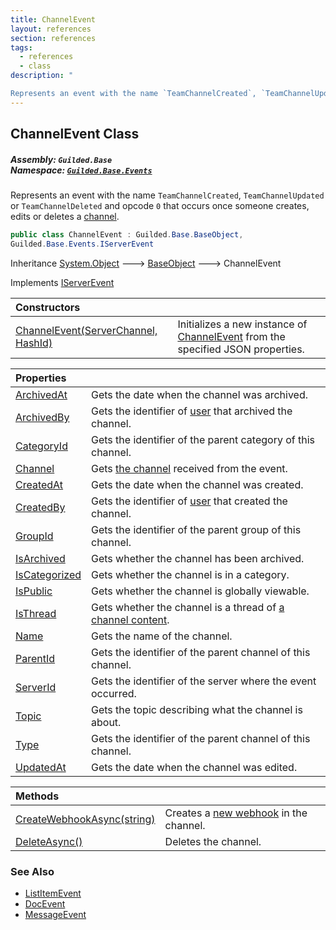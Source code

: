 ```yaml
---
title: ChannelEvent
layout: references
section: references
tags:
  - references
  - class
description: "

Represents an event with the name `TeamChannelCreated`, `TeamChannelUpdated` or `TeamChannelDeleted` and opcode `0` that occurs once someone creates, edits or deletes a [channel](ChannelEvent.Channel 'Guilded.Base.Events.ChannelEvent.Channel')."
---
```


## ChannelEvent Class
##### **Assembly:** `Guilded.Base`<br/>**Namespace:** [`Guilded.Base.Events`](Guilded.Base.Events 'Guilded.Base.Events')

Represents an event with the name `TeamChannelCreated`, `TeamChannelUpdated` or `TeamChannelDeleted` and opcode `0` that occurs once someone creates, edits or deletes a [channel](ChannelEvent.Channel 'Guilded.Base.Events.ChannelEvent.Channel').

```csharp
public class ChannelEvent : Guilded.Base.BaseObject,
Guilded.Base.Events.IServerEvent
```

Inheritance [System.Object](https://docs.microsoft.com/en-us/dotnet/api/System.Object 'System.Object') &#129106; [BaseObject](BaseObject 'Guilded.Base.BaseObject') &#129106; ChannelEvent

Implements [IServerEvent](IServerEvent 'Guilded.Base.Events.IServerEvent')

| Constructors | |
| :--- | :--- |
| [ChannelEvent(ServerChannel, HashId)](ChannelEvent.ChannelEvent(ServerChannel,HashId) 'Guilded.Base.Events.ChannelEvent.ChannelEvent(Guilded.Base.Servers.ServerChannel, Guilded.Base.HashId)') | Initializes a new instance of [ChannelEvent](ChannelEvent 'Guilded.Base.Events.ChannelEvent') from the specified JSON properties. |

| Properties | |
| :--- | :--- |
| [ArchivedAt](ChannelEvent.ArchivedAt 'Guilded.Base.Events.ChannelEvent.ArchivedAt') | Gets the date when the channel was archived. |
| [ArchivedBy](ChannelEvent.ArchivedBy 'Guilded.Base.Events.ChannelEvent.ArchivedBy') | Gets the identifier of [user](User 'Guilded.Base.Users.User') that archived the channel. |
| [CategoryId](ChannelEvent.CategoryId 'Guilded.Base.Events.ChannelEvent.CategoryId') | Gets the identifier of the parent category of this channel. |
| [Channel](ChannelEvent.Channel 'Guilded.Base.Events.ChannelEvent.Channel') | Gets [the channel](ServerChannel 'Guilded.Base.Servers.ServerChannel') received from the event. |
| [CreatedAt](ChannelEvent.CreatedAt 'Guilded.Base.Events.ChannelEvent.CreatedAt') | Gets the date when the channel was created. |
| [CreatedBy](ChannelEvent.CreatedBy 'Guilded.Base.Events.ChannelEvent.CreatedBy') | Gets the identifier of [user](User 'Guilded.Base.Users.User') that created the channel. |
| [GroupId](ChannelEvent.GroupId 'Guilded.Base.Events.ChannelEvent.GroupId') | Gets the identifier of the parent group of this channel. |
| [IsArchived](ChannelEvent.IsArchived 'Guilded.Base.Events.ChannelEvent.IsArchived') | Gets whether the channel has been archived. |
| [IsCategorized](ChannelEvent.IsCategorized 'Guilded.Base.Events.ChannelEvent.IsCategorized') | Gets whether the channel is in a category. |
| [IsPublic](ChannelEvent.IsPublic 'Guilded.Base.Events.ChannelEvent.IsPublic') | Gets whether the channel is globally viewable. |
| [IsThread](ChannelEvent.IsThread 'Guilded.Base.Events.ChannelEvent.IsThread') | Gets whether the channel is a thread of [a channel content](ChannelContent_TId,TServer_ 'Guilded.Base.Content.ChannelContent<TId,TServer>'). |
| [Name](ChannelEvent.Name 'Guilded.Base.Events.ChannelEvent.Name') | Gets the name of the channel. |
| [ParentId](ChannelEvent.ParentId 'Guilded.Base.Events.ChannelEvent.ParentId') | Gets the identifier of the parent channel of this channel. |
| [ServerId](ChannelEvent.ServerId 'Guilded.Base.Events.ChannelEvent.ServerId') | Gets the identifier of the server where the event occurred. |
| [Topic](ChannelEvent.Topic 'Guilded.Base.Events.ChannelEvent.Topic') | Gets the topic describing what the channel is about. |
| [Type](ChannelEvent.Type 'Guilded.Base.Events.ChannelEvent.Type') | Gets the identifier of the parent channel of this channel. |
| [UpdatedAt](ChannelEvent.UpdatedAt 'Guilded.Base.Events.ChannelEvent.UpdatedAt') | Gets the date when the channel was edited. |

| Methods | |
| :--- | :--- |
| [CreateWebhookAsync(string)](ChannelEvent.CreateWebhookAsync(string) 'Guilded.Base.Events.ChannelEvent.CreateWebhookAsync(string)') | Creates a [new webhook](Webhook 'Guilded.Base.Servers.Webhook') in the channel. |
| [DeleteAsync()](ChannelEvent.DeleteAsync() 'Guilded.Base.Events.ChannelEvent.DeleteAsync()') | Deletes the channel. |

### See Also
- [ListItemEvent](ListItemEvent 'Guilded.Base.Events.ListItemEvent')
- [DocEvent](DocEvent 'Guilded.Base.Events.DocEvent')
- [MessageEvent](MessageEvent 'Guilded.Base.Events.MessageEvent')